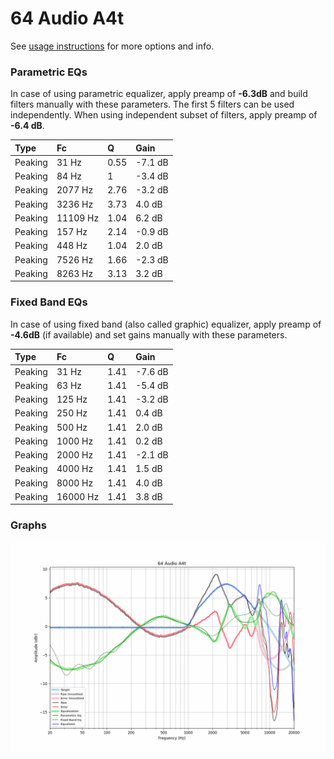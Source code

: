 # 64 Audio A4t
See [usage instructions](https://github.com/jaakkopasanen/AutoEq#usage) for more options and info.

### Parametric EQs
In case of using parametric equalizer, apply preamp of **-6.3dB** and build filters manually
with these parameters. The first 5 filters can be used independently.
When using independent subset of filters, apply preamp of **-6.4 dB**.

| Type    | Fc       |    Q | Gain    |
|:--------|:---------|:-----|:--------|
| Peaking | 31 Hz    | 0.55 | -7.1 dB |
| Peaking | 84 Hz    | 1    | -3.4 dB |
| Peaking | 2077 Hz  | 2.76 | -3.2 dB |
| Peaking | 3236 Hz  | 3.73 | 4.0 dB  |
| Peaking | 11109 Hz | 1.04 | 6.2 dB  |
| Peaking | 157 Hz   | 2.14 | -0.9 dB |
| Peaking | 448 Hz   | 1.04 | 2.0 dB  |
| Peaking | 7526 Hz  | 1.66 | -2.3 dB |
| Peaking | 8263 Hz  | 3.13 | 3.2 dB  |

### Fixed Band EQs
In case of using fixed band (also called graphic) equalizer, apply preamp of **-4.6dB**
(if available) and set gains manually with these parameters.

| Type    | Fc       |    Q | Gain    |
|:--------|:---------|:-----|:--------|
| Peaking | 31 Hz    | 1.41 | -7.6 dB |
| Peaking | 63 Hz    | 1.41 | -5.4 dB |
| Peaking | 125 Hz   | 1.41 | -3.2 dB |
| Peaking | 250 Hz   | 1.41 | 0.4 dB  |
| Peaking | 500 Hz   | 1.41 | 2.0 dB  |
| Peaking | 1000 Hz  | 1.41 | 0.2 dB  |
| Peaking | 2000 Hz  | 1.41 | -2.1 dB |
| Peaking | 4000 Hz  | 1.41 | 1.5 dB  |
| Peaking | 8000 Hz  | 1.41 | 4.0 dB  |
| Peaking | 16000 Hz | 1.41 | 3.8 dB  |

### Graphs
![](./64%20Audio%20A4t.png)